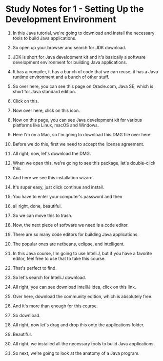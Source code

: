 # Study Notes for 1 - Setting Up the Development Environment

1. In this Java tutorial, we're going to download and install the necessary tools to build Java applications.

2. So open up your browser and search for JDK download.

3. JDK is short for Java development kit and it's basically a software development environment for building Java applications.

4. It has a compiler, it has a bunch of code that we can reuse, it has a Java runtime environment and a bunch of other stuff.

5. So over here, you can see this page on Oracle.com, Java SE, which is short for Java standard edition.

6. Click on this.

7. Now over here, click on this icon.

8. Now on this page, you can see Java development kit for various platforms like Linux, macOS and Windows.

9. Here I'm on a Mac, so I'm going to download this DMG file over here.

10. Before we do this, first we need to accept the license agreement.

11. All right, now, let's download the DMG.

12. When we open this, we're going to see this package, let's double-click this.

13. And here we see this installation wizard.

14. It's super easy, just click continue and install.

15. You have to enter your computer's password and then

16. all right, done, beautiful.

17. So we can move this to trash.

18. Now, the next piece of software we need is a code editor.

19. There are so many code editors for building Java applications.

20. The popular ones are netbeans, eclipse, and intelligent.

21. In this Java course, I'm going to use IntelliJ, but if you have a favorite editor, feel free to use that to take this course.

22. That's perfect to find.

23. So let's search for IntelliJ download.

24. All right, you can see download IntelliJ idea, click on this link.

25. Over here, download the community edition, which is absolutely free.

26. And it's more than enough for this course.

27. So download.

28. All right, now let's drag and drop this onto the applications folder.

29. Beautiful.

30. All right, we installed all the necessary tools to build Java applications.

31. So next, we're going to look at the anatomy of a Java program.
